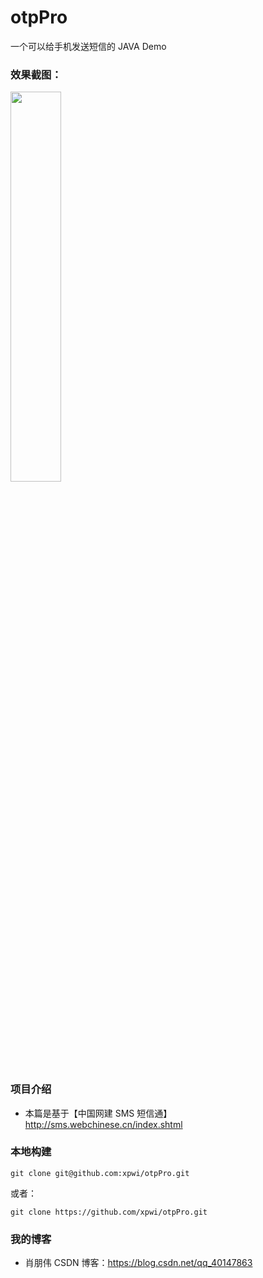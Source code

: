 # otpPro
一个可以给手机发送短信的 JAVA Demo 

### 效果截图：

<img src="https://img-blog.csdnimg.cn/20190113214819196.PNG" width="40%">

### 项目介绍

 - 本篇是基于【中国网建 SMS 短信通】 http://sms.webchinese.cn/index.shtml
 
 
### 本地构建

```
git clone git@github.com:xpwi/otpPro.git
```
或者：
```
git clone https://github.com/xpwi/otpPro.git
```

 
 
### 我的博客

 - 肖朋伟 CSDN 博客：https://blog.csdn.net/qq_40147863
 
